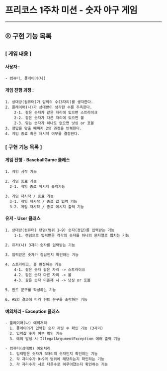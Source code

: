 # 프리코스 1주차 미션 - 숫자 야구 게임

---

## ⚾ 구현 기능 목록

### [ 게임 내용 ]

#### 사용자 :

    - 컴퓨터, 플레이어(나)

#### 게임 진행 과정 :

    1. 상대방(컴퓨터)가 임의의 수(3자리)를 생각한다.
    2. 플레이어(나)가 상대방이 생각한 수를 추측한다.
        2-1. 같은 숫자가 같은 자리에 있으면 스트라이크
        2-2. 같은 숫자가 다른 자리에 있으면 볼
        2-3. 맞는 숫자가 하나도 없으면 낫싱 or 포볼
    3. 정답을 맞출 때까지 2의 과정을 반복한다.
    4. 게임 종료 혹은 재시작 여부를 결정한다.

### [ 구현 기능 목록 ]

#### 게임 진행 - BaseballGame 클래스

    1. 게임 시작 기능

    2. 게임 종료 기능
      2-1. 게임 종료 메시지 출력기능

    3. 게임 재시작 / 종료 기능
      3-1. 게임 재시작 / 종료 값 입력 기능
      3-2. 게임 재시작 / 종료 메시지 출력 기능

#### 유저 - User 클래스

    1. 상대방(컴퓨터) 랜덤(범위 1~9) 숫자(정답)를 입력받는 기능
        1-1. 랜덤으로 입력받은 각각의 숫자를 하나의 문자열로 합치는 기능

    2. 유저(나) 3자리 숫자를 입력받는 기능

    3. 입력받은 숫자가 정답인지 확인하는 기능

    4. 스트라이크, 볼 판정하는 기능
        4-1. 같은 숫자 같은 자리 -> 스트라이크
        4-2. 같은 숫자 다른 자리 -> 볼
        4-3. 같은 숫자 미존재 시 -> 낫싱 or 포볼

    5. 힌트 문구를 작성하는 기능

    6. #5의 결과에 따라 힌트 문구를 출력하는 기능

#### 예외처리 - Exception 클래스

    - 플레이어(나) 예외처리
      1. 플레이어가 입력한 숫자 자릿 수 확인 기능 (3자리)
      2. 입력값 숫자 여부 확인 기능
      3. 예외 발생 시 IllegalArgumentException 에러 출력 기능

    - 컴퓨터(상대방) 예외처리
      1. 입력받은 숫자가 3자리의 숫자인지 확인하는 기능
      2. 각 자리수가 0~9의 범위에 해당하는지 확인하는 기능
      3. 각 자리수가 서로 다른수로 이루어졌는지 확인하는 기능